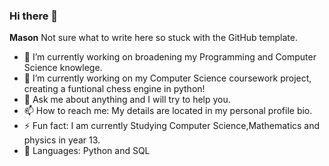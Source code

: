 ### Hi there 👋

**Mason**
Not sure what to write here so stuck with the GitHub template.
- 🔭 I’m currently working on broadening my Programming and Computer Science knowlege.
- 🌱 I’m currently working on my Computer Science coursework project, creating a funtional chess engine in python!
- 💬 Ask me about anything and I will try to help you.
- 📫 How to reach me: My details are located in my personal profile bio.
- ⚡ Fun fact: I am currently Studying Computer Science,Mathematics and physics in year 13.
- 🛫 Languages: Python and SQL
